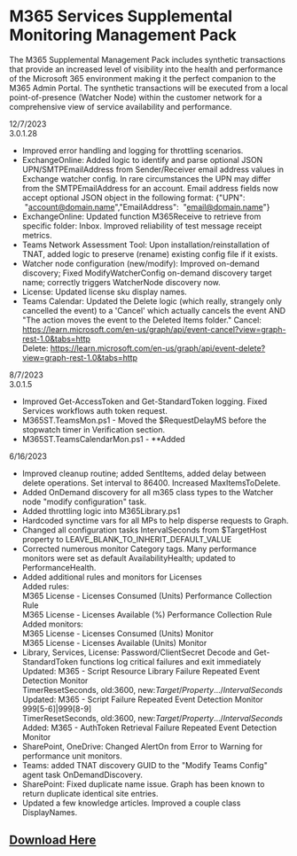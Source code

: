 # M365 Services Supplemental Monitoring Management Pack 
The M365 Supplemental Management Pack includes synthetic transactions that provide an increased level of visibility into the health and performance of the Microsoft 365 environment making it the perfect companion to the M365 Admin Portal. The synthetic transactions will be executed from a local point-of-presence (Watcher Node) within the customer network for a comprehensive view of service availability and performance.  

12/7/2023 <br>
3.0.1.28
- Improved error handling and logging for throttling scenarios.
- ExchangeOnline: Added logic to identify and parse optional JSON UPN/SMTPEmailAddress from Sender/Receiver email address values in Exchange watcher config. In rare circumstances the UPN may differ from the SMTPEmailAddress for an account. Email address fields now accept optional JSON object in the following format: {"UPN":  "account@domain.name","EmailAddress":  "email@domain.name"}
- ExchangeOnline: Updated function M365Receive to retrieve from specific folder: Inbox. Improved reliability of test message receipt metrics.
- Teams Network Assessment Tool: Upon installation/reinstallation of TNAT, added logic to preserve (rename) existing config file if it exists.
- Watcher node configuration (new/modify): Improved on-demand discovery; Fixed ModifyWatcherConfig on-demand discovery target name; correctly triggers WatcherNode discovery now.
- License: Updated license sku display names.
- Teams Calendar: Updated the Delete logic (which really, strangely only cancelled the event) to a 'Cancel' which actually cancels the event AND "The action moves the event to the Deleted Items folder."
Cancel: https://learn.microsoft.com/en-us/graph/api/event-cancel?view=graph-rest-1.0&tabs=http <br>
Delete: https://learn.microsoft.com/en-us/graph/api/event-delete?view=graph-rest-1.0&tabs=http

8/7/2023 <br>
3.0.1.5
- Improved Get-AccessToken and Get-StandardToken logging. Fixed Services workflows auth token request. 
- M365ST.TeamsMon.ps1 - Moved the $RequestDelayMS before the stopwatch timer in Verification section.
- M365ST.TeamsCalendarMon.ps1 - **Added
  
6/16/2023
- Improved cleanup routine; added SentItems, added delay between delete operations. Set interval to 86400. Increased MaxItemsToDelete. 
 - Added OnDemand discovery for all m365 class types to the Watcher node "modify configuration" task.
 - Added throttling logic into M365Library.ps1
 - Hardcoded synctime vars for all MPs to help disperse requests to Graph.
 - Changed all configuration tasks IntervalSeconds from $TargetHost property to LEAVE_BLANK_TO_INHERIT_DEFAULT_VALUE
 - Corrected numerous monitor Category tags. Many performance monitors were set as default AvailabilityHealth; updated to PerformanceHealth.
 - Added additional rules and monitors for Licenses  
      Added rules:  
            M365 License - Licenses Consumed (Units) Performance Collection Rule  
            M365 License - Licenses Available (%) Performance Collection Rule  
      Added monitors:  
            M365 License - Licenses Consumed (Units) Monitor  
            M365 License - Licenses Available (Units) Monitor  
- Library, Services, License: Password/ClientSecret Decode and Get-StandardToken functions log critical failures and exit immediately  
      Updated: M365 <namespace> - Script Resource Library Failure Repeated Event Detection Monitor  
            TimerResetSeconds, old:3600, new:$Target/Property.../IntervalSeconds$  
      Updated: M365 <namespace> - Script Failure Repeated Event Detection Monitor  
            <RepeatedRegExEventDisplayNumber>999[5-6]|999[8-9]</RepeatedRegExEventDisplayNumber>  
            TimerResetSeconds, old:3600, new:$Target/Property.../IntervalSeconds$  
      Added: M365 <namespace> - AuthToken Retrieval Failure Repeated Event Detection Monitor  
 - SharePoint, OneDrive: Changed AlertOn from Error to Warning for performance unit monitors.
 - Teams: added TNAT discovery GUID to the "Modify Teams Config" agent task OnDemandDiscovery.
 - SharePoint: Fixed duplicate name issue. Graph has been known to return duplicate identical site entries.
 - Updated a few knowledge articles. Improved a couple class DisplayNames.


## [Download Here][Download]

[Download]: https://github.com/monitoringguys/M365SMP/releases/download/M365SMPv3/M365.Supplemental.MP-V3.0.1.28.zip
